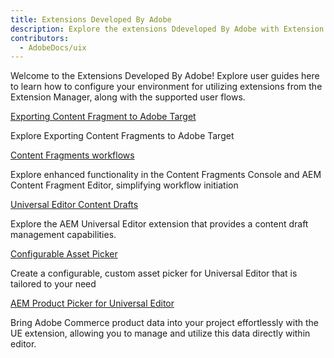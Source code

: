 ```yaml
---
title: Extensions Developed By Adobe
description: Explore the extensions Ddeveloped By Adobe with Extension Manager in AEM Sites
contributors:
  - AdobeDocs/uix
---
```


Welcome to the Extensions Developed By Adobe! Explore user guides here to learn how to configure your environment for utilizing  extensions from the Extension Manager, along with the supported user flows.

<DiscoverBlock slots="link, text"/>

[Exporting Content Fragment to Adobe Target](exporting-content-fragment-to-adobe-target)

Explore Exporting Content Fragments to Adobe Target

<DiscoverBlock slots="link, text"/>

[Content Fragments workflows](content-fragments-workflows)

Explore enhanced functionality in the Content Fragments Console and AEM Content Fragment Editor, simplifying workflow initiation

<DiscoverBlock slots="link, text"/>

[Universal Editor Content Drafts](universal-editor-content-drafts)

Explore the AEM Universal Editor extension that provides a content draft management capabilities.

<DiscoverBlock slots="link, text"/>

[Configurable Asset Picker](configurable-asset-picker)

Create a configurable, custom asset picker for Universal Editor that is tailored to your need

<DiscoverBlock slots="link, text"/>

[AEM Product Picker for Universal Editor](ue-product-picker)

Bring Adobe Commerce product data into your project effortlessly with the UE extension, allowing you to manage and utilize this data directly within editor.
